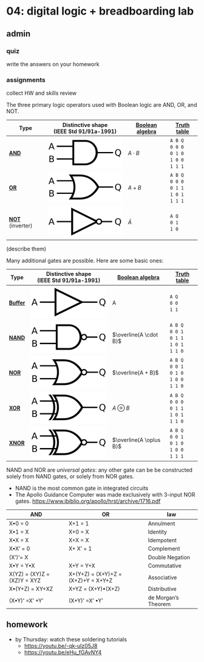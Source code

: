 # 04: digital logic + breadboarding lab



## admin

### quiz

write the answers on your homework

[1]: # (The two possible values in Boolean logic can be described in multiple ways. List two ways.)

[2]: # (What are the three primary operators used in Boolean logic?)


### assignments

collect HW and skills review



The three primary logic operators used with Boolean logic are AND, OR, and NOT. 

| Type                                                         | Distinctive shape <br />(IEEE Std 91/91a-1991)               | [Boolean algebra](https://en.wikipedia.org/wiki/Boolean_algebra) | [Truth table](https://en.wikipedia.org/wiki/Truth_table)    |
| ------------------------------------------------------------ | ------------------------------------------------------------ | ------------------------------------------------------------ | ----------------------------------------------------------- |
| **[AND](https://en.wikipedia.org/wiki/AND_gate)**            | ![AND](sources/AND.svg)                                      | $A \cdot B$                                                  | `A B Q`<br />`0 0 0`<br />`0 1 0`<br />`1 0 0`<br />`1 1 1` |
| **[OR](https://en.wikipedia.org/wiki/OR_gate)**              | ![OR](sources/OR.svg) | $A+B$                                                        | `A B Q`<br />`0 0 0`<br />`0 1 1`<br />`1 0 1`<br />`1 1 1` |
| **[NOT](https://en.wikipedia.org/wiki/NOT_gate)** (inverter) | ![NOT](sources/NOT.svg)| $\bar{A}$                                                    | `A Q`<br />`0 1`<br />`1 0`                                 |



(describe them)





Many additional gates are possible. Here are some basic ones: 

| Type                                                    | Distinctive shape <br />(IEEE Std 91/91a-1991)               | [Boolean algebra](https://en.wikipedia.org/wiki/Boolean_algebra) | [Truth table](https://en.wikipedia.org/wiki/Truth_table)    |
| ------------------------------------------------------- | ------------------------------------------------------------ | ------------------------------------------------------------ | ----------------------------------------------------------- |
| **[Buffer](https://en.wikipedia.org/wiki/Buffer_gate)** | ![Buffer](./sources/Buffer.svg)| A                                                            | `A Q`<br />`0 0`<br />`1 1`                                 |
| **[NAND](https://en.wikipedia.org/wiki/NAND_gate)**     | ![NAND](sources/NAND.svg) | $\overline{A \cdot B}$                                       | `A B Q`<br />`0 0 1`<br />`0 1 1`<br />`1 0 1`<br />`1 1 0` |
| **[NOR](https://en.wikipedia.org/wiki/NOR_gate)**       | ![NOR](sources/NOR.svg) | $\overline{A + B}$                                           | `A B Q`<br />`0 0 1`<br />`0 1 0`<br />`1 0 0`<br />`1 1 0` |
| **[XOR](https://en.wikipedia.org/wiki/XOR_gate)**       | ![XOR](sources/XOR.svg)| $A \oplus B$                                                 | `A B Q`<br />`0 0 0`<br />`0 1 1`<br />`1 0 1`<br />`1 1 0` |
| **[XNOR](https://en.wikipedia.org/wiki/XNOR_gate)**     | ![XNOR](sources/XNOR.svg) | $\overline{A \oplus B}$                                      | `A B Q`<br />`0 0 1`<br />`0 1 0`<br />`1 0 0`<br />`1 1 1` |

NAND and NOR are *universal gates*: any other gate can be be constructed solely from NAND gates, or solely from NOR gates. 

- NAND is the most common gate in integrated circuits
- The Apollo Guidance Computer was made exclusively with 3-input NOR gates. https://www.ibiblio.org/apollo/hrst/archive/1716.pdf



|AND                        |OR                            | law |
| ------------------------------- | ------------------------------------ | -------------------- |
| X•0  = 0                        | X+1  = 1                             | Annulment       |
| X•1  = X                        | X+0  = X                             | Identity        |
| X•X  = X                        | X+X  = X                             | Idempotent      |
| X•X’ =  0                     | X+ X’ =  1                         | Complement      |
| (X’)’=  X                  |                  | Double  Negation |
| X•Y  = Y•X                      | X+Y  = Y+X                           | Commutative     |
| X(YZ)  = (XY)Z =   (XZ)Y  = XYZ | X+(Y+Z)  = (X+Y)+Z = (X+Z)+Y = X+Y+Z | Associative     |
| X•(Y+Z)  = XY+XZ                | X+YZ  = (X+Y)•(X+Z)                  | Distributive    |
| (X•Y)’ =X’ +Y’              | (X+Y)’ =X’ •Y’                   | de  Morgan’s Theorem |



## homework

- by Thursday: watch these soldering tutorials
  - https://youtu.be/-qk-ulz05J8
  - https://youtu.be/eHu_fGAyNY4





